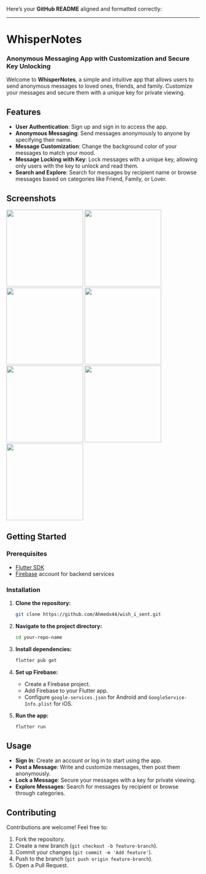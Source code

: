 Here’s your **GitHub README** aligned and formatted correctly:

---

# **WhisperNotes**

### **Anonymous Messaging App with Customization and Secure Key Unlocking**

Welcome to **WhisperNotes**, a simple and intuitive app that allows users to send anonymous messages to loved ones, friends, and family. Customize your messages and secure them with a unique key for private viewing.

## **Features**

- **User Authentication**: Sign up and sign in to access the app.
- **Anonymous Messaging**: Send messages anonymously to anyone by specifying their name.
- **Message Customization**: Change the background color of your messages to match your mood.
- **Message Locking with Key**: Lock messages with a unique key, allowing only users with the key to unlock and read them.
- **Search and Explore**: Search for messages by recipient name or browse messages based on categories like Friend, Family, or Lover.

## **Screenshots**
<img src="https://github.com/user-attachments/assets/22e08444-ce63-4239-a44f-d1e3650a0497" width="200" />
<img src="https://github.com/user-attachments/assets/26800f1f-de3f-4db3-ba5a-2a47b5c96f7d" width="200" />
<img src="https://github.com/user-attachments/assets/3816a4d8-6e78-493c-ac48-4a48a69daa9f" width="200" />
<img src="https://github.com/user-attachments/assets/18212e14-3776-4fad-8978-ac062b3484de" width="200" />
<img src="https://github.com/user-attachments/assets/fefc48c7-6834-43ba-800b-5d51f33ef176" width="200" />
<img src="https://github.com/user-attachments/assets/c393669a-56f9-4903-8143-4563c99f4099" width="200" />
<img src="https://github.com/user-attachments/assets/499ad0e7-c610-496a-9d0f-96faa114b4c6" width="200" />


## **Getting Started**

### **Prerequisites**

- [Flutter SDK](https://flutter.dev/docs/get-started/install)
- [Firebase](https://firebase.google.com/) account for backend services

### **Installation**

1. **Clone the repository:**
   ```bash
   git clone https://github.com/Ahmedx44/wish_i_sent.git
   ```

2. **Navigate to the project directory:**
   ```bash
   cd your-repo-name
   ```

3. **Install dependencies:**
   ```bash
   flutter pub get
   ```

4. **Set up Firebase:**
   - Create a Firebase project.
   - Add Firebase to your Flutter app.
   - Configure `google-services.json` for Android and `GoogleService-Info.plist` for iOS.

5. **Run the app:**
   ```bash
   flutter run
   ```

## **Usage**

- **Sign In**: Create an account or log in to start using the app.
- **Post a Message**: Write and customize messages, then post them anonymously.
- **Lock a Message**: Secure your messages with a key for private viewing.
- **Explore Messages**: Search for messages by recipient or browse through categories.

## **Contributing**

Contributions are welcome! Feel free to:
1. Fork the repository.
2. Create a new branch (`git checkout -b feature-branch`).
3. Commit your changes (`git commit -m 'Add feature'`).
4. Push to the branch (`git push origin feature-branch`).
5. Open a Pull Request.


